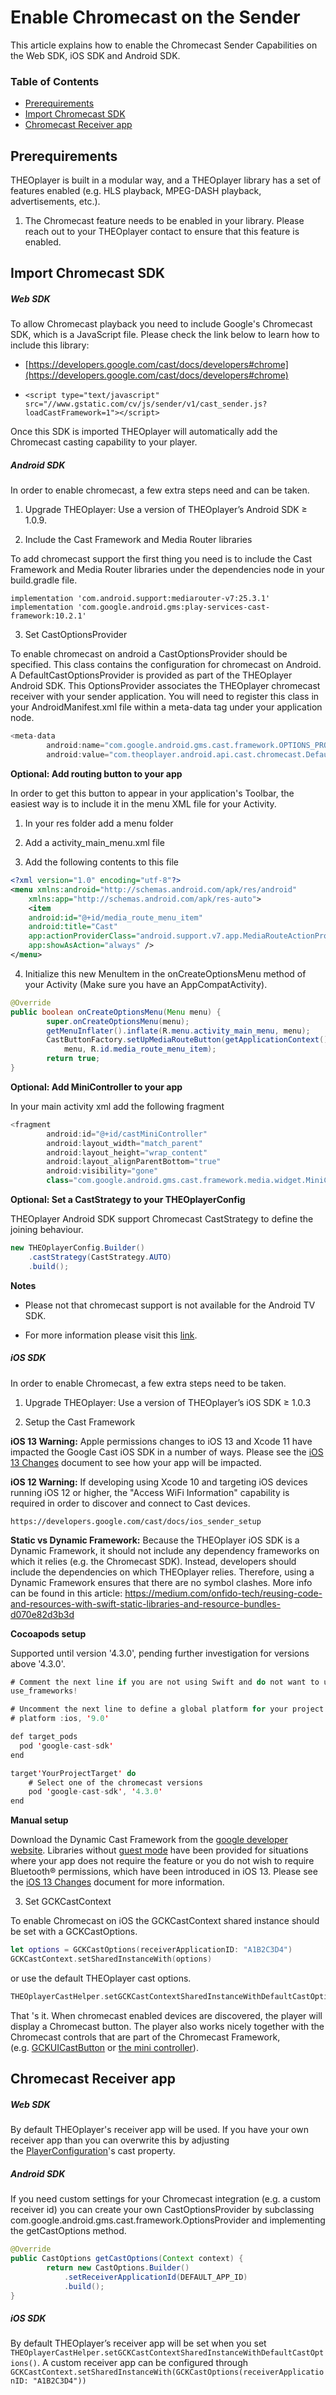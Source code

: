 # Enable Chromecast on the Sender

This article explains how to enable the Chromecast Sender Capabilities on the Web SDK, iOS SDK and Android SDK.

### Table of Contents
- [Prerequirements](#prerequirements)
- [Import Chromecast SDK](#import-chromecast-sdk)
- [Chromecast Receiver app](#chromecast-receiver-app)

## Prerequirements

THEOplayer is built in a modular way, and a THEOplayer library has a set of features enabled (e.g. HLS playback, MPEG-DASH playback, advertisements, etc.).

1. The Chromecast feature needs to be enabled in your library. Please reach out to your THEOplayer contact to ensure that this feature is enabled.

## Import Chromecast SDK

##### Web SDK

To allow Chromecast playback you need to include Google's Chromecast SDK, which is a JavaScript file. Please check the link below to learn how to include this library:

- [https://developers.google.com/cast/docs/developers#chrome](https://developers.google.com/cast/docs/developers#chrome)

- `<script type="text/javascript" src="//www.gstatic.com/cv/js/sender/v1/cast_sender.js?loadCastFramework=1"></script>`

Once this SDK is imported THEOplayer will automatically add the Chromecast casting capability to your player.

##### Android SDK

In order to enable chromecast, a few extra steps need and can be taken. 

1. Upgrade THEOplayer: Use a version of THEOplayer’s Android SDK ≥ 1.0.9.

2. Include the Cast Framework and Media Router libraries

To add chromecast support the first thing you need is to include the Cast Framework and Media Router libraries under the dependencies node in your build.gradle file.

    implementation 'com.android.support:mediarouter-v7:25.3.1'
    implementation 'com.google.android.gms:play-services-cast-framework:10.2.1'

3. Set CastOptionsProvider

To enable chromecast on android a CastOptionsProvider should be specified. This class contains the configuration for chromecast on Android. A DefaultCastOptionsProvider is provided as part of the THEOplayer Android SDK. This OptionsProvider associates the THEOplayer chromecast receiver with your sender application. You will need to register this class in your AndroidManifest.xml file within a meta-data tag under your application node.

```java
<meta-data
        android:name="com.google.android.gms.cast.framework.OPTIONS_PROVIDER_CLASS_NAME"
        android:value="com.theoplayer.android.api.cast.chromecast.DefaultCastOptionsProvider"/>
```

**Optional: Add routing button to your app**

In order to get this button to appear in your application's Toolbar, the easiest way is to include it in the menu XML file for your Activity.

1. In your res folder add a menu folder

2. Add a activity_main_menu.xml file

3. Add the following contents to this file

```xml
<?xml version="1.0" encoding="utf-8"?>
<menu xmlns:android="http://schemas.android.com/apk/res/android"
    xmlns:app="http://schemas.android.com/apk/res-auto">
    <item
    android:id="@+id/media_route_menu_item"
    android:title="Cast"
    app:actionProviderClass="android.support.v7.app.MediaRouteActionProvider"
    app:showAsAction="always" />
</menu>
```

4. Initialize this new MenuItem in the onCreateOptionsMenu method of your Activity (Make sure you have an AppCompatActivity).
```java
@Override
public boolean onCreateOptionsMenu(Menu menu) {
        super.onCreateOptionsMenu(menu);
        getMenuInflater().inflate(R.menu.activity_main_menu, menu);
        CastButtonFactory.setUpMediaRouteButton(getApplicationContext(),
            menu, R.id.media_route_menu_item);
        return true;
}
```
    
**Optional: Add MiniController to your app**

In your main activity xml add the following fragment

```java
<fragment
        android:id="@+id/castMiniController"
        android:layout_width="match_parent"
        android:layout_height="wrap_content"
        android:layout_alignParentBottom="true"
        android:visibility="gone"
        class="com.google.android.gms.cast.framework.media.widget.MiniControllerFragment" />
```

**Optional: Set a CastStrategy to your THEOplayerConfig**

THEOplayer Android SDK support Chromecast CastStrategy to define the joining behaviour.

```java
new THEOplayerConfig.Builder()
    .castStrategy(CastStrategy.AUTO)
    .build();
```

**Notes**

- Please not that chromecast support is not available for the Android TV SDK.  

- For more information please visit this [link](https://support.theoplayer.com/hc/en-us/articles/214343065-Player-API#CastConfiguration).

##### iOS SDK

In order to enable Chromecast, a few extra steps need to be taken.

1. Upgrade THEOplayer: Use a version of THEOplayer’s iOS SDK ≥ 1.0.3

2. Setup the Cast Framework

**iOS 13 Warning:** Apple permissions changes to iOS 13 and Xcode 11 have impacted the Google Cast iOS SDK in a number of ways. Please see the [iOS 13 Changes](https://developers.google.com/cast/docs/ios_sender/ios13_changes) document to see how your app will be impacted.

**iOS 12 Warning:** If developing using Xcode 10 and targeting iOS devices running iOS 12 or higher, the "Access WiFi Information" capability is required in order to discover and connect to Cast devices.

    https://developers.google.com/cast/docs/ios_sender_setup
    
**Static vs Dynamic Framework:** Because the THEOplayer iOS SDK is a Dynamic Framework, it should not include any dependency frameworks on which it relies (e.g. the Chromecast SDK). Instead, developers should include the dependencies on which THEOplayer relies.
Therefore, using a Dynamic Framework ensures that there are no symbol clashes.
More info can be found in this article: https://medium.com/onfido-tech/reusing-code-and-resources-with-swift-static-libraries-and-resource-bundles-d070e82d3b3d

**Cocoapods setup**

Supported until version '4.3.0', pending further investigation for versions above '4.3.0'.

```swift
# Comment the next line if you are not using Swift and do not want to use dynamic frameworks
use_frameworks!

# Uncomment the next line to define a global platform for your project
# platform :ios, '9.0'

def target_pods
  pod 'google-cast-sdk'
end

target'YourProjectTarget' do
    # Select one of the chromecast versions
    pod 'google-cast-sdk', '4.3.0'
end
```

**Manual setup**

Download the Dynamic Cast Framework from the [google developer website](https://developers.google.com/cast/docs/ios_sender/). Libraries without [guest mode](https://developers.google.com/cast/docs/guest_mode) have been provided for situations where your app does not require the feature or you do not wish to require Bluetooth® permissions, which have been introduced in iOS 13. Please see the [iOS 13 Changes](https://developers.google.com/cast/docs/ios_sender/ios13_changes) document for more information.

3. Set GCKCastContext

To enable Chromecast on iOS the GCKCastContext shared instance should be set with a GCKCastOptions.

```swift
let options = GCKCastOptions(receiverApplicationID: "A1B2C3D4")
GCKCastContext.setSharedInstanceWith(options)
```

or use the default THEOplayer cast options.

```swift
THEOplayerCastHelper.setGCKCastContextSharedInstanceWithDefaultCastOptions()
```
That 's it. When chromecast enabled devices are discovered, the player will display a Chromecast button. The player also works nicely together with the Chromecast controls that are part of the Chromecast Framework, (e.g. [GCKUICastButton](https://developers.google.com/cast/docs/ios_sender_integrate#add_a_cast_button) or [the mini controller](https://developers.google.com/cast/docs/ios_sender_integrate#add_mini_controllers)).

## Chromecast Receiver app

##### Web SDK

By default THEOplayer's receiver app will be used. If you have your own receiver app than you can overwrite this by adjusting the [PlayerConfiguration](https://support.theoplayer.com/hc/en-us/articles/214343065-Player-API#CastConfiguration)'s cast property.

##### Android SDK

If you need custom settings for your Chromecast integration (e.g. a custom receiver id) you can create your own CastOptionsProvider by subclassing com.google.android.gms.cast.framework.OptionsProvider and implementing the getCastOptions method.

```java
@Override
public CastOptions getCastOptions(Context context) {
        return new CastOptions.Builder()
            .setReceiverApplicationId(DEFAULT_APP_ID)
            .build();
}
```

##### iOS SDK
By default THEOplayer’s receiver app will be set when you set `THEOplayerCastHelper.setGCKCastContextSharedInstanceWithDefaultCastOptions()`. A custom receiver app can be configured through `GCKCastContext.setSharedInstanceWith(GCKCastOptions(receiverApplicationID: "A1B2C3D4"))`
